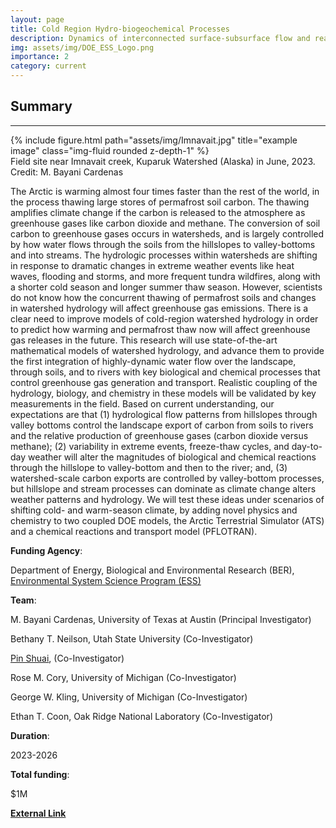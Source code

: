 ```yaml
---
layout: page
title: Cold Region Hydro-biogeochemical Processes
description: Dynamics of interconnected surface-subsurface flow and reactive transport processes across the hillslope-riparian zone-river corridor continuum of cold, high-latitude watersheds
img: assets/img/DOE_ESS_Logo.png
importance: 2
category: current
---
```

## Summary
---
<div class="row">
    <div class="col-sm mt-3 mt-md-0">
        {% include figure.html path="assets/img/Imnavait.jpg" title="example image" class="img-fluid rounded z-depth-1" %}
    </div>
</div>
<div class="caption">
    Field site near Imnavait creek, Kuparuk Watershed (Alaska) in June, 2023. Credit: M. Bayani Cardenas
</div>

The Arctic is warming almost four times faster than the rest of the world, in the process thawing large stores of permafrost soil carbon.  The thawing amplifies climate change if the carbon is released to the atmosphere as greenhouse gases like carbon dioxide and methane.  The conversion of soil carbon to greenhouse gases occurs in watersheds, and is largely controlled by how water flows through the soils from the hillslopes to valley-bottoms and into streams.  The hydrologic processes within watersheds are shifting in response to dramatic changes in extreme weather events like heat waves, flooding and storms, and more frequent tundra wildfires, along with a shorter cold season and longer summer thaw season.  However, scientists do not know how the concurrent thawing of permafrost soils and changes in watershed hydrology will affect greenhouse gas emissions.  There is a clear need to improve models of cold-region watershed hydrology in order to predict how warming and permafrost thaw now will affect greenhouse gas releases in the future.  This research will use state-of-the-art mathematical models of watershed hydrology, and advance them to provide the first integration of highly-dynamic water flow over the landscape, through soils, and to rivers with key biological and chemical processes that control greenhouse gas generation and transport.  Realistic coupling of the hydrology, biology, and chemistry in these models will be validated by key measurements in the field.  Based on current understanding, our expectations are that (1) hydrological flow patterns from hillslopes through valley bottoms control the landscape export of carbon from soils to rivers and the relative production of greenhouse gases (carbon dioxide versus methane); (2) variability in extreme events, freeze-thaw cycles, and day-to-day weather will alter the magnitudes of biological and chemical reactions through the hillslope to valley-bottom and then to the river; and, (3) watershed-scale carbon exports are controlled by valley-bottom processes, but hillslope and stream processes can dominate as climate change alters weather patterns and hydrology.  We will test these ideas under scenarios of shifting cold- and warm-season climate, by adding novel physics and chemistry to two coupled DOE models, the Arctic Terrestrial Simulator (ATS) and a chemical reactions and transport model (PFLOTRAN).  

**Funding Agency**: 

Department of Energy, Biological and Environmental Research (BER), <a href="hhttps://ess.science.energy.gov/"> Environmental System Science Program (ESS)</a>

**Team**: 

M. Bayani Cardenas, University of Texas at Austin (Principal Investigator)

Bethany T. Neilson, Utah State University (Co-Investigator)

[Pin Shuai](/members/Pin_Shuai), (Co-Investigator)

Rose M. Cory, University of Michigan (Co-Investigator)

George W. Kling, University of Michigan (Co-Investigator)

Ethan T. Coon, Oak Ridge National Laboratory (Co-Investigator)

**Duration**: 

2023-2026

**Total funding**: 

$1M

<a href="https://ess.science.energy.gov/wp-content/uploads/2023/08/ESS-FY23-FOA-2849-Summary_rev-08-01-2023.pdf"> <b>External Link</b></a>


